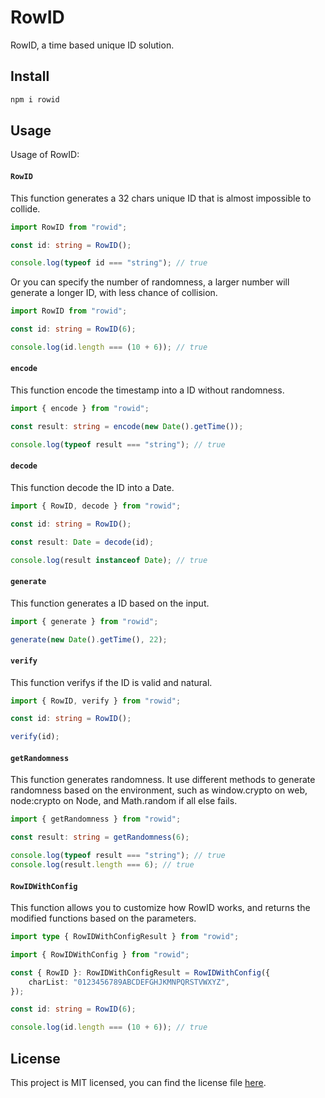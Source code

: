 # RowID

RowID, a time based unique ID solution.

## Install

```bash
npm i rowid
```

## Usage

Usage of RowID:

#### `RowID`

This function generates a 32 chars unique ID that is almost impossible to collide.

```typescript
import RowID from "rowid";

const id: string = RowID();

console.log(typeof id === "string"); // true
```

Or you can specify the number of randomness, a larger number will generate a longer ID, with less chance of collision.

```typescript
import RowID from "rowid";

const id: string = RowID(6);

console.log(id.length === (10 + 6)); // true
```

#### `encode`

This function encode the timestamp into a ID without randomness.

```typescript
import { encode } from "rowid";

const result: string = encode(new Date().getTime());

console.log(typeof result === "string"); // true
```

#### `decode`

This function decode the ID into a Date.

```typescript
import { RowID, decode } from "rowid";

const id: string = RowID();

const result: Date = decode(id);

console.log(result instanceof Date); // true
```

#### `generate`

This function generates a ID based on the input.

```typescript
import { generate } from "rowid";

generate(new Date().getTime(), 22);
```

#### `verify`

This function verifys if the ID is valid and natural.

```typescript
import { RowID, verify } from "rowid";

const id: string = RowID();

verify(id);
```

#### `getRandomness`

This function generates randomness. It use different methods to generate randomness based on the environment, such as window.crypto on web, node:crypto on Node, and Math.random if all else fails.

```typescript
import { getRandomness } from "rowid";

const result: string = getRandomness(6);

console.log(typeof result === "string"); // true
console.log(result.length === 6); // true
```

#### `RowIDWithConfig`

This function allows you to customize how RowID works, and returns the modified functions based on the parameters.

```typescript
import type { RowIDWithConfigResult } from "rowid";

import { RowIDWithConfig } from "rowid";

const { RowID }: RowIDWithConfigResult = RowIDWithConfig({
    charList: "0123456789ABCDEFGHJKMNPQRSTVWXYZ",
});

const id: string = RowID(6);

console.log(id.length === (10 + 6)); // true
```

## License

This project is MIT licensed, you can find the license file [here](./LICENSE).
